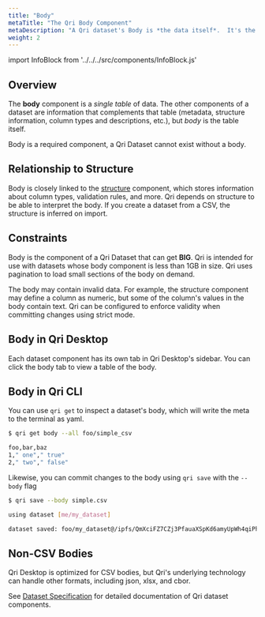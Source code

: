 ```yaml
---
title: "Body"
metaTitle: "The Qri Body Component"
metaDescription: "A Qri dataset's Body is *the data itself*.  It's the rows and columns of values that came from a CSV file, and now live in a Qri dataset along with other components."
weight: 2
---
```


import InfoBlock from '../../../src/components/InfoBlock.js'

## Overview

The __body__ component is a *single table* of data. The other components of a dataset are information that complements that table (metadata, structure information, column types and descriptions, etc.), but _body_ is the table itself.

Body is a required component, a Qri Dataset cannot exist without a body.

## Relationship to Structure

Body is closely linked to the [structure](/docs/dataset-components/structure) component, which stores information about column types, validation rules, and more.  Qri depends on structure to be able to interpret the body.  If you create a dataset from a CSV, the structure is inferred on import.  

## Constraints

Body is the component of a Qri Dataset that can get __BIG__.  Qri is intended for use with datasets whose body component is less than 1GB in size.  Qri uses pagination to load small sections of the body on demand.  

The body may contain invalid data.  For example, the structure component may define a column as numeric, but some of the column's values in the body contain text.  Qri can be configured to enforce validity when committing changes using strict mode.

## Body in Qri Desktop

Each dataset component has its own tab in Qri Desktop's sidebar.  You can click the body tab to view a table of the body.

## Body in Qri CLI

You can use `qri get` to inspect a dataset's body, which will write the meta to the terminal as yaml.

```bash
$ qri get body --all foo/simple_csv

foo,bar,baz
1," one"," true"
2," two"," false"

```

Likewise, you can commit changes to the body using `qri save` with the `--body` flag


```bash
$ qri save --body simple.csv

using dataset [me/my_dataset]

dataset saved: foo/my_dataset@/ipfs/QmXciFZ7CZj3PfauaXSpKd6amyUpWh4qiPhPGywFbzjhWa
```

## Non-CSV Bodies

Qri Desktop is optimized for CSV bodies, but Qri's underlying technology can handle other formats, including json, xlsx, and cbor.

<InfoBlock>
  See <a href="/docs/reference/dataset-specification/">Dataset Specification</a> for detailed documentation of Qri dataset components.
</InfoBlock>
